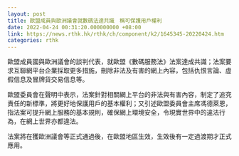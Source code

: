 ```yaml
---
layout: post
title: 歐盟成員與歐洲議會就數碼法達共識　稱可保護用戶權利
date: 2022-04-24 00:31:20.000000000 +08:00
link: https://news.rthk.hk/rthk/ch/component/k2/1645345-20220424.htm
categories: rthk
---
```


歐盟成員國與歐洲議會的談判代表，就歐盟《數碼服務法》法案達成共識；法案要求互聯網平台企業採取更多措施，刪除非法及有害的網上內容，包括仇恨言論、虛假信息及冒牌貨交易信息等。

歐盟委員會在聲明中表示，法案針對相關網上平台的非法與有害內容，制定了追究責任的新標準，將更好地保護用戶的基本權利；又引述歐盟委員會主席馮德萊恩，指法案可提升網上服務的基本規則，確保網上環境安全，令現實世界中的違法行為，在網上世界亦都違法。

法案將在獲歐洲議會等正式通過後，在歐盟地區生效，生效後有一定過渡期才正式應用。
